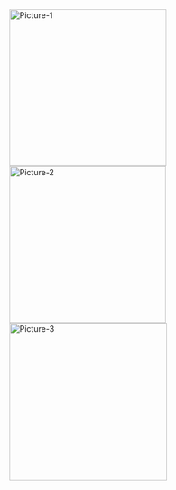 <img width="278" alt="Picture-1" src="https://github.com/user-attachments/assets/a67369ab-c3f4-4378-8a58-4edc554f7c48" />
<img width="277" alt="Picture-2" src="https://github.com/user-attachments/assets/7504b84c-8dd9-4f4f-b5b2-52959afca966" />
<img width="279" alt="Picture-3" src="https://github.com/user-attachments/assets/9d432aa3-4e13-40c2-8705-f01a1256b07e" />

